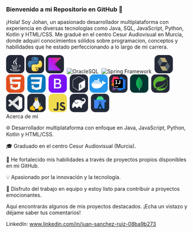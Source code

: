 

### Bienvenido a mi Repositorio en GitHub 👋
¡Hola! Soy Johan, un apasionado desarrollador multiplataforma con experiencia en diversas tecnologías como Java, SQL, JavaScript, Python, Kotlin y HTML/CSS. Me gradué en el centro Cesur Audiovisual en Murcia, donde adquirí conocimientos sólidos sobre programacion, conceptos y habilidades que he estado perfeccionando a lo largo de mi carrera.

<div>
    <img src="https://github.com/tandpfun/skill-icons/blob/main/icons/Java-Dark.svg" title="Java" alt="Java" width="50" height="50"/>
    <img src="https://github.com/tandpfun/skill-icons/blob/main/icons/Python-Dark.svg" title="Python" alt="Python" width="50" height="50"/>
    <img src="https://github.com/tandpfun/skill-icons/blob/main/icons/Kotlin-Dark.svg" title="Kotlin" alt="Kotlin" width="50" height="50"/>&nbsp;
    <img src="https://i.imgur.com/yFkUuqA.png" title="OracleSQL" alt="OracleSQL" width="50" height="50"/>&nbsp;
    <img src="https://i.imgur.com/Y7Rp14Q.png" title="Spring Framework" alt="Spring Framework" width="50" height="50"/>&nbsp;
    <img src="https://github.com/tandpfun/skill-icons/blob/main/icons/Hibernate-Dark.svg" title="Hibernate" alt="Hibernate" width="50" height="50"/>&nbsp;
    <img src="https://github.com/tandpfun/skill-icons/blob/main/icons/HTML.svg" title="HTML5" alt="HTML" width="50" height="50"/>&nbsp;
    <img src="https://github.com/tandpfun/skill-icons/blob/main/icons/CSS.svg" title="CSS3" alt="CSS" width="50" height="50"/>&nbsp;
    <img src="https://github.com/tandpfun/skill-icons/blob/main/icons/Bootstrap.svg" title="BootStrap" alt="BootStrap" width="50" height="50"/>&nbsp;
    <img src="https://github.com/tandpfun/skill-icons/blob/main/icons/Bash-Dark.svg" title="Bash" alt="Bash" width="50" height="50"/>
    <img src="https://github.com/tandpfun/skill-icons/blob/main/icons/Docker.svg" title="Docker" alt="Docker" width="50" height="50"/>
    <img src="https://github.com/tandpfun/skill-icons/blob/main/icons/Idea-Dark.svg" title="IntelliJ IDEA" alt="IntelliJ IDEA" width="50" height="50"/>&nbsp;
    <img src="https://github.com/tandpfun/skill-icons/blob/main/icons/MongoDB.svg" title="MongoDB" alt="MongoDB" width="50" height="50"/>&nbsp;
    <img src="https://github.com/tandpfun/skill-icons/blob/main/icons/Spring-Dark.svg" title="Spring Boot" alt="Spring Boot" width="50" height="50"/>&nbsp;
    <img src="https://github.com/tandpfun/skill-icons/blob/main/icons/VSCode-Dark.svg" title="Visual Studio Code" alt="Visual Studio Code" width="50" height="50"/>&nbsp;
    <img src="https://github.com/tandpfun/skill-icons/blob/main/icons/Linux-Dark.svg" title="Linux" alt="Linux" width="50" height="50"/>&nbsp;
    <img src="https://github.com/tandpfun/skill-icons/blob/main/icons/JavaScript.svg" title="JavaScript" alt="JavaScript" width="50" height="50"/>&nbsp;
    <img src="https://github.com/tandpfun/skill-icons/blob/main/icons/Gradle-Dark.svg" title="Gradle" alt="Gradle" width="50" height="50"/>&nbsp;
    <img src="https://github.com/tandpfun/skill-icons/blob/main/icons/AndroidStudio-Dark.svg" title="Android Studio" alt="Android Studio" width="50" height="50"/>&nbsp;
</div>
Acerca de mí



🌐 Desarrollador multiplataforma con enfoque en Java, JavaScript, Python, Kotlin y HTML/CSS.




🎓 Graduado en el centro Cesur Audiovisual (Murcia).




💼 He fortalecido mis habilidades a través de proyectos propios disponibles en mi GitHub.




💡 Apasionado por la innovación y la tecnología.




👥 Disfruto del trabajo en equipo y estoy listo para contribuir a proyectos emocionantes.



Aquí encontrarás algunos de mis proyectos destacados. ¡Echa un vistazo y déjame saber tus comentarios!


LinkedIn: www.linkedin.com/in/juan-sanchez-ruiz-08ba9b273


